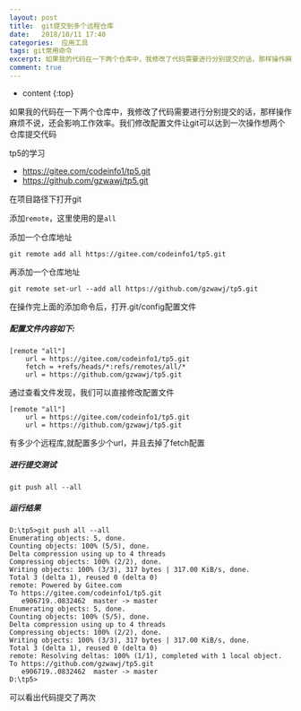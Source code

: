 ```yaml
---
layout: post
title:  git提交到多个远程仓库
date:   2018/10/11 17:40
categories:  应用工具
tags: git常用命令 
excerpt: 如果我的代码在一下两个仓库中，我修改了代码需要进行分别提交的话，那样操作麻烦不说，还会影响工作效率。我们修改配置文件让git可以达到一次操作想两个仓库提交代码  tp5的学习 - https://gitee.com/codeinfo1/tp5.git - https://github.com/gzwawj/tp5.git  在项目路径下打开git  添加remote，这里使用的是all  添加一个
comment: true
---
```

* content
{:top}

如果我的代码在一下两个仓库中，我修改了代码需要进行分别提交的话，那样操作麻烦不说，还会影响工作效率。我们修改配置文件让git可以达到一次操作想两个仓库提交代码

tp5的学习
- https://gitee.com/codeinfo1/tp5.git
- https://github.com/gzwawj/tp5.git

在项目路径下打开git

添加<code>remote</code>，这里使用的是<code>all</code>

添加一个仓库地址

<pre><code class="language-shell ">git remote add all https://gitee.com/codeinfo1/tp5.git
</code></pre>

再添加一个仓库地址

<pre><code class="language-shell ">git remote set-url --add all https://github.com/gzwawj/tp5.git
</code></pre>

在操作完上面的添加命令后，打开.git/config配置文件

<h5>配置文件内容如下:</h5>

<pre><code class="language-yml ">[remote "all"]
    url = https://gitee.com/codeinfo1/tp5.git
    fetch = +refs/heads/*:refs/remotes/all/*
    url = https://github.com/gzwawj/tp5.git
</code></pre>

通过查看文件发现，我们可以直接修改配置文件

<pre><code class="language-yml ">[remote "all"]
    url = https://gitee.com/codeinfo1/tp5.git
    url = https://github.com/gzwawj/tp5.git
</code></pre>

有多少个远程库,就配置多少个url，并且去掉了fetch配置

<h5>进行提交测试</h5>

<pre><code class="language-shell ">git push all --all
</code></pre>

<h5>运行结果</h5>

<pre><code class="language-shell ">D:\tp5&gt;git push all --all
Enumerating objects: 5, done.
Counting objects: 100% (5/5), done.
Delta compression using up to 4 threads
Compressing objects: 100% (2/2), done.
Writing objects: 100% (3/3), 317 bytes | 317.00 KiB/s, done.
Total 3 (delta 1), reused 0 (delta 0)
remote: Powered by Gitee.com
To https://gitee.com/codeinfo1/tp5.git
   e906719..0832462  master -&gt; master
Enumerating objects: 5, done.
Counting objects: 100% (5/5), done.
Delta compression using up to 4 threads
Compressing objects: 100% (2/2), done.
Writing objects: 100% (3/3), 317 bytes | 317.00 KiB/s, done.
Total 3 (delta 1), reused 0 (delta 0)
remote: Resolving deltas: 100% (1/1), completed with 1 local object.
To https://github.com/gzwawj/tp5.git
   e906719..0832462  master -&gt; master
D:\tp5&gt;
</code></pre>

可以看出代码提交了两次
    